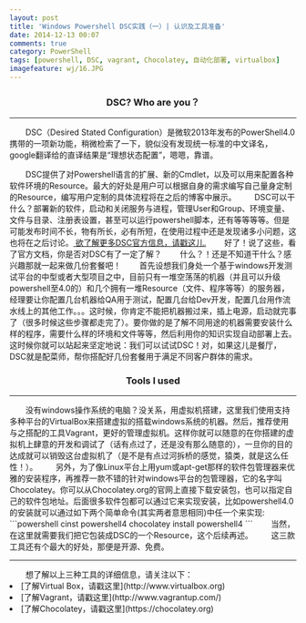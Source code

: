 ```yaml
---
layout: post
title: 'Windows Powershell DSC实践（一）| 认识及工具准备'
date: 2014-12-13 00:07
comments: true
category: PowerShell
tags: [powershell, DSC, vagrant, Chocolatey, 自动化部署, virtualbox]
imagefeature: wj/16.JPG
---
```

<center><h3>DSC? Who are you？</h3></center><hr/>
&emsp;&emsp;DSC（Desired Stated Configuration）是微软2013年发布的PowerShell4.0携带的一项新功能，稍微检索了一下，貌似没有发现统一标准的中文译名，google翻译给的直译结果是“理想状态配置”，嗯嗯，靠谱。

<!--more-->

&emsp;&emsp;DSC提供了对Powershell语言的扩展、新的Cmdlet，以及可以用来配置各种软件环境的Resource。最大的好处是用户可以根据自身的需求编写自己量身定制的Resource，编写用户定制的具体流程将在之后的博客中展示。
&emsp;&emsp;DSC可以干什么？部署新的软件，启动和关闭服务与进程，管理User和Group、环境变量、文件与目录、注册表设置，甚至可以运行powershell脚本，还有等等等等。但是可能发布时间不长，物有所长，必有所短，在使用过程中还是发现诸多小问题，这也将在之后讨论。[  欲了解更多DSC官方信息，请戳这儿.](http://technet.microsoft.com/en-us/library/dn249912.aspx)
&emsp;&emsp;好了！说了这些，看了官方文档，你是否对DSC有了一定了解？
&emsp;&emsp;什么？！还是不知道干什么？感兴趣那就一起来做几份套餐吧！
&emsp;&emsp;首先设想我们身处一个基于windows开发测试平台的中型或者大型项目之中，目前只有一堆空荡荡的机器（并且可以升级powershell至4.0的）和几个拥有一堆Resource（文件、程序等等）的服务器，经理要让你配置几台机器给QA用于测试，配置几台给Dev开发，配置几台用作流水线上的其他工作。。。这时候，你肯定不能把机器搬过来，插上电源，启动就完事了（很多时候这些步骤都走完了）。要你做的是了解不同用途的机器需要安装什么样的程序，需要什么样的环境和文件等等，然后利用你的知识实现自动部署上去。这时候你就可以站起来坚定地说：我们可以试试DSC！对，如果这儿是餐厅，DSC就是配菜师，帮你搭配好几份套餐用于满足不同客户群体的需求。
<center><h3>Tools I used</h3></center><hr/>
&emsp;&emsp;没有windows操作系统的电脑？没关系，用虚拟机搭建，这里我们使用支持多种平台的VirtualBox来搭建虚拟的搭载windows系统的机器。然后，推荐使用与之搭配的工具Vagrant，更好的管理虚拟机。这样你就可以随意的在你搭建的虚拟机上肆意的开发和调试了（话有点过了，还是没有那么随意的），一旦你的目的达成就可以销毁这台虚拟机了（是不是有点过河拆桥的感觉，猿类，就是这么任性！）。
&emsp;&emsp;另外，为了像Linux平台上用yum或apt-get那样的软件包管理器来优雅的安装程序，再推荐一款不错的针对windows平台的包管理器，它的名字叫Chocolatey。你可以从Chocolatey.org的官网上直接下载安装包，也可以指定自己的软件包地址。后面很多软件包都可以通过它来实现安装，比如powershell4.0的安装就可以通过如下两个简单命令(其实两者意思相同)中任一个来实现:
```powershell
cinst powershell4
chocolatey install powershell4
```
&emsp;&emsp;当然，在这里就需要我们把它包装成DSC的一个Resource，这个后续再述。
&emsp;&emsp;这三款工具还有个最大的好处，那便是开源、免费。
<hr/>
&emsp;&emsp;想了解以上三种工具的详细信息，请关注以下：
<li>[了解Virtual Box，请戳这里](http://www.virtualbox.org)</li>
<li>[了解Vagrant，请戳这里](http://www.vagrantup.com/)</li>
<li>[了解Chocolatey，请戳这里](https://chocolatey.org)</li>
